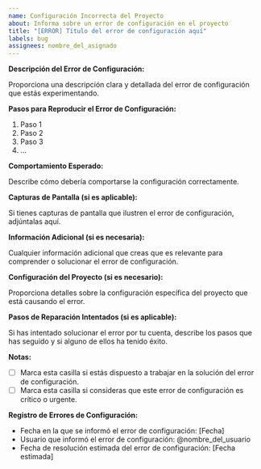 ```yaml
---
name: Configuración Incorrecta del Proyecto
about: Informa sobre un error de configuración en el proyecto
title: "[ERROR] Título del error de configuración aquí"
labels: bug
assignees: nombre_del_asignado
---
```


**Descripción del Error de Configuración:**

Proporciona una descripción clara y detallada del error de configuración que estás experimentando.

**Pasos para Reproducir el Error de Configuración:**

1. Paso 1
2. Paso 2
3. Paso 3
4. ...

**Comportamiento Esperado:**

Describe cómo debería comportarse la configuración correctamente.

**Capturas de Pantalla (si es aplicable):**

Si tienes capturas de pantalla que ilustren el error de configuración, adjúntalas aquí.

**Información Adicional (si es necesaria):**

Cualquier información adicional que creas que es relevante para comprender o solucionar el error de configuración.

**Configuración del Proyecto (si es necesario):**

Proporciona detalles sobre la configuración específica del proyecto que está causando el error.

**Pasos de Reparación Intentados (si es aplicable):**

Si has intentado solucionar el error por tu cuenta, describe los pasos que has seguido y si alguno de ellos ha tenido éxito.

**Notas:**

- [ ] Marca esta casilla si estás dispuesto a trabajar en la solución del error de configuración.
- [ ] Marca esta casilla si consideras que este error de configuración es crítico o urgente.

**Registro de Errores de Configuración:**

- Fecha en la que se informó el error de configuración: [Fecha]
- Usuario que informó el error de configuración: @nombre_del_usuario
- Fecha de resolución estimada del error de configuración: [Fecha estimada]

